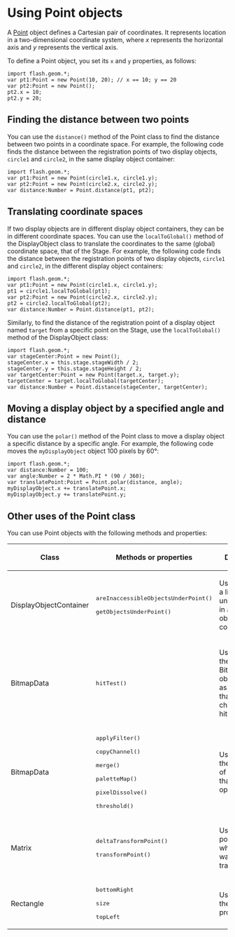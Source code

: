 # Using Point objects

<div>

A <a
href="http://help.adobe.com/en_US/FlashPlatform/reference/actionscript/3/flash/geom/Point.html"
target="_self">Point</a> object defines a Cartesian pair of coordinates. It
represents location in a two-dimensional coordinate system, where _x_ represents
the horizontal axis and _y_ represents the vertical axis.

To define a Point object, you set its `x` and `y` properties, as follows:

    import flash.geom.*;
    var pt1:Point = new Point(10, 20); // x == 10; y == 20
    var pt2:Point = new Point();
    pt2.x = 10;
    pt2.y = 20;

</div>

<div>

## Finding the distance between two points

<div>

You can use the `distance()` method of the Point class to find the distance
between two points in a coordinate space. For example, the following code finds
the distance between the registration points of two display objects, `circle1`
and `circle2`, in the same display object container:

    import flash.geom.*;
    var pt1:Point = new Point(circle1.x, circle1.y);
    var pt2:Point = new Point(circle2.x, circle2.y);
    var distance:Number = Point.distance(pt1, pt2);

</div>

</div>

<div>

## Translating coordinate spaces

<div>

If two display objects are in different display object containers, they can be
in different coordinate spaces. You can use the `localToGlobal()` method of the
DisplayObject class to translate the coordinates to the same (global) coordinate
space, that of the Stage. For example, the following code finds the distance
between the registration points of two display objects, `circle1` and `circle2`,
in the different display object containers:

    import flash.geom.*;
    var pt1:Point = new Point(circle1.x, circle1.y);
    pt1 = circle1.localToGlobal(pt1);
    var pt2:Point = new Point(circle2.x, circle2.y);
    pt2 = circle2.localToGlobal(pt2);
    var distance:Number = Point.distance(pt1, pt2);

Similarly, to find the distance of the registration point of a display object
named `target` from a specific point on the Stage, use the `localToGlobal()`
method of the DisplayObject class:

    import flash.geom.*;
    var stageCenter:Point = new Point();
    stageCenter.x = this.stage.stageWidth / 2;
    stageCenter.y = this.stage.stageHeight / 2;
    var targetCenter:Point = new Point(target.x, target.y);
    targetCenter = target.localToGlobal(targetCenter);
    var distance:Number = Point.distance(stageCenter, targetCenter);

</div>

</div>

<div>

## Moving a display object by a specified angle and distance

<div>

You can use the `polar()` method of the Point class to move a display object a
specific distance by a specific angle. For example, the following code moves the
`myDisplayObject` object 100 pixels by 60°:

    import flash.geom.*;
    var distance:Number = 100;
    var angle:Number = 2 * Math.PI * (90 / 360);
    var translatePoint:Point = Point.polar(distance, angle);
    myDisplayObject.x += translatePoint.x;
    myDisplayObject.y += translatePoint.y;

</div>

</div>

<div>

## Other uses of the Point class

<div>

You can use Point objects with the following methods and properties:

<div>

<table data-border="1" data-cellpadding="4" data-cellspacing="0">
<colgroup>
<col style="width: 33%" />
<col style="width: 33%" />
<col style="width: 33%" />
</colgroup>
<thead data-align="left">
<tr class="header">
<th data-valign="top" width="NaN%"><p>Class</p></th>
<th data-valign="top" width="NaN%"><p>Methods or properties</p></th>
<th data-valign="top" width="NaN%"><p>Description</p></th>
</tr>
</thead>
<tbody>
<tr class="odd">
<td headers="d17e16823 " data-valign="top"
width="NaN%"><p>DisplayObjectContainer</p></td>
<td headers="d17e16826 " data-valign="top" width="NaN%"><div>
<p><samp>areInaccessibleObjectsUnderPoint()</samp></p><p><samp>getObjectsUnderPoint()</samp></p>
</div></td>
<td headers="d17e16829 " data-valign="top" width="NaN%"><p>Used to
return a list of objects under a point in a display object
container.</p></td>
</tr>
<tr class="even">
<td headers="d17e16823 " data-valign="top"
width="NaN%"><p>BitmapData</p></td>
<td headers="d17e16826 " data-valign="top"
width="NaN%"><p><samp>                                             hitTest()                                         </samp></p></td>
<td headers="d17e16829 " data-valign="top" width="NaN%"><p>Used to
define the pixel in the BitmapData object as well as the point that you
are checking for a hit.</p></td>
</tr>
<tr class="odd">
<td headers="d17e16823 " data-valign="top"
width="NaN%"><p>BitmapData</p></td>
<td headers="d17e16826 " data-valign="top"
width="NaN%"><p><samp>                                             applyFilter()                                         </samp></p>
<p><samp>                                             copyChannel()                                         </samp></p>
<p><samp>                                             merge()                                         </samp></p>
<p><samp>                                             paletteMap()                                         </samp></p>
<p><samp>                                             pixelDissolve()                                         </samp></p>
<p><samp>                                             threshold()                                         </samp></p></td>
<td headers="d17e16829 " data-valign="top" width="NaN%"><p>Used to
define the positions of rectangles that define the operations.</p></td>
</tr>
<tr class="even">
<td headers="d17e16823 " data-valign="top"
width="NaN%"><p>Matrix</p></td>
<td headers="d17e16826 " data-valign="top"
width="NaN%"><p><samp>                                             deltaTransformPoint()                                         </samp></p>
<p><samp>                                             transformPoint()                                         </samp></p></td>
<td headers="d17e16829 " data-valign="top" width="NaN%"><p>Used to
define points for which you want to apply a transformation.</p></td>
</tr>
<tr class="odd">
<td headers="d17e16823 " data-valign="top"
width="NaN%"><p>Rectangle</p></td>
<td headers="d17e16826 " data-valign="top"
width="NaN%"><p><samp>                                             bottomRight                                         </samp></p>
<p><samp>                                             size                                         </samp></p>
<p><samp>                                             topLeft                                         </samp></p></td>
<td headers="d17e16829 " data-valign="top" width="NaN%"><p>Used to
define these properties.</p></td>
</tr>
</tbody>
</table>

</div>

</div>

</div>
